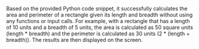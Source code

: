  Based on the provided Python code snippet, it successfully calculates the area and perimeter of a rectangle given its length and breadth without using any functions or input calls. For example, with a rectangle that has a length of 10 units and a breadth of 5 units, the area is calculated as 50 square units (length * breadth) and the perimeter is calculated as 30 units (2 * (length + breadth)). The results are then displayed on the screen.